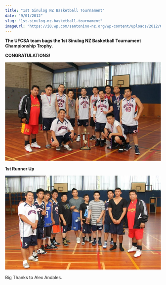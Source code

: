 ```yaml
---
title: "1st Sinulog NZ Basketball Tournament"
date: "9/01/2012"
slug: "1st-sinulog-nz-basketball-tournament"
imageUrl: "https://i0.wp.com/santonino-nz.org/wp-content/uploads/2012/01/400506_10150505290463001_622473000_9078545_87012849_n.jpg?resize=791%2C500"
---
```


**The UFCSA team bags the 1st Sinulog NZ Basketball Tournament Championship Trophy.**

**CONGRATULATIONS!**

**![](assets\images\400506_10150505290463001_622473000_9078545_87012849_n.jpg "400506_10150505290463001_622473000_9078545_87012849_n")**

**1st Runner Up**

[![](assets\images\379533_10150505288438001_1528911482_n.jpg "379533_10150505288438001_1528911482_n")](https://i0.wp.com/santonino-nz.org/wp-content/uploads/2012/01/379533_10150505288438001_1528911482_n.jpg)

Big Thanks to Alex Andales.
